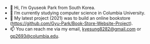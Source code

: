 - 👋 Hi, I’m Gyuseok Park from South Korea.
- 🌱 I’m currently studying computer science in Columbia University.
- 👀 My latest project (2021) was to build an online bookstore (https://github.com/Gyu-Park/Book-Store-Website-Project).
- 📫 You can reach me via my email, kyesung8282@gmail.com or gp2693@columbia.edu.

<!---
Gyu-Park/Gyu-Park is a ✨ special ✨ repository because its `README.md` (this file) appears on your GitHub profile.
You can click the Preview link to take a look at your changes.
--->
